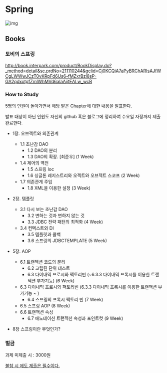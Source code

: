 # Spring

![img](https://k.kakaocdn.net/dn/XDsfI/btqBZg0hYXm/J3kg9jDhNnGHCfrAEqpB91/img.png)



## Books 

### 토비의 스프링

http://book.interpark.com/product/BookDisplay.do?_method=detail&sc.prdNo=211110244&gclid=Cj0KCQiA7aPyBRChARIsAJfWCgLWWwJCzT0vKRpFd6Us6-fMZxrBzl8sP-GA2qdxotgfZmlWhMVd6aIaAijtEALw_wcB





### How to Study

5명의 인원이 돌아가면서 해당  맡은 Chapter에 대한 내용을 발표한다.

발표 대상이 아닌 인원도 자신의 github 혹은 블로그에 정리하여 수요일 자정까지 제출 완료한다.



* 1장. 오브젝트와 의존관계
  * 1.1 초난감 DAO 
    * 1.2 DAO의 분리 
    * 1.3 DAO의 확장. [최준우]  (1 Week)
  * 1.4 제어의 역전 
    * 1.5 스프링 Ioc 
    * 1.6 싱글톤 레지스트리와 오젝트와 오브젝트 스코프 (2 Week)
  * 1.7 의존관계 주입 
    * 1.8 XML을 이용한 설정 (3 Week)



* 2장. 템플릿
  * 3.1 다시 보는 초난감 DAO
    * 3.2 변하는 것과 변하지 않는 것 
    * 3.3 JDBC 전략 패턴의 최적화 (4 Week)
  * 3.4 컨텍스트와 DI
    * 3.5 템플릿과 콜백 
    * 3.6 스프링의 JDBCTEMPLATE (5 Week)



* 5장. AOP
  * 6.1 트랜젝션 코드의 분리
    * 6.2 고립된 단위 테스트
    * 6.3 다이내믹 프로시와 팩토리빈 (~6.3.3 다이내믹 프록시를 이용한 트랜잭션 부가기능) (6 Week)
  * 6.3 다이내믹 프로시와 팩토리빈 (6.3.3 다이내믹 프록시를 이용한 트랜잭션 부가기능 ~ )
    * 6.4 스프링의 프록시 팩토리 빈 (7 Week)
  * 6.5 스프링 AOP (8 Week)
  * 6.6 트랜잭션 속성
    * 6.7 애노테이션 트랜젝션 속성과 포인트컷 (9 Week)



* 8장 스프링이란 무엇인가?



### 벌금

과제 미제출 시 : 3000원

<u>불참 시 에도 제출은 필수이다.</u>





